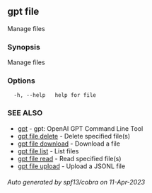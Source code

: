 ## gpt file

Manage files

### Synopsis

Manage files

### Options

```
  -h, --help   help for file
```

### SEE ALSO

* [gpt](gpt.md)	 - gpt: OpenAI GPT Command Line Tool
* [gpt file delete](gpt_file_delete.md)	 - Delete specified file(s)
* [gpt file download](gpt_file_download.md)	 - Download a file
* [gpt file list](gpt_file_list.md)	 - List files
* [gpt file read](gpt_file_read.md)	 - Read specified file(s)
* [gpt file upload](gpt_file_upload.md)	 - Upload a JSONL file

###### Auto generated by spf13/cobra on 11-Apr-2023
